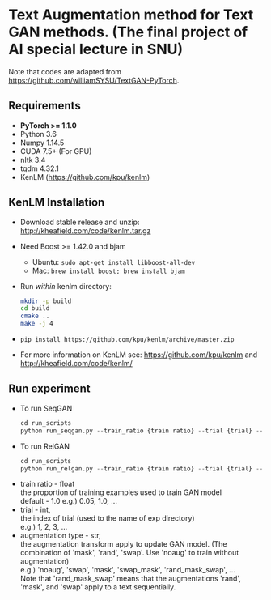 # Text Augmentation method for Text GAN methods. (The final project of AI special lecture in SNU)
Note that codes are adapted from https://github.com/williamSYSU/TextGAN-PyTorch. 

## Requirements

- **PyTorch >= 1.1.0**
- Python 3.6
- Numpy 1.14.5
- CUDA 7.5+ (For GPU)
- nltk 3.4
- tqdm 4.32.1
- KenLM (https://github.com/kpu/kenlm)

## KenLM Installation

- Download stable release and unzip: http://kheafield.com/code/kenlm.tar.gz

- Need Boost >= 1.42.0 and bjam

  - Ubuntu: `sudo apt-get install libboost-all-dev`
  - Mac: `brew install boost; brew install bjam`

- Run *within* kenlm directory:

  ```bash
  mkdir -p build
  cd build
  cmake ..
  make -j 4
  ```

- `pip install https://github.com/kpu/kenlm/archive/master.zip`

- For more information on KenLM see: https://github.com/kpu/kenlm and http://kheafield.com/code/kenlm/

## Run experiment

- To run SeqGAN
  ```python
  cd run_scripts
  python run_seqgan.py --train_ratio {train ratio} --trial {trial} --aug {augmentation type}
  ```

- To run RelGAN
  ```python
  cd run_scripts
  python run_relgan.py --train_ratio {train ratio} --trial {trial} --aug {augmentation type}
  ```

* train ratio - float<br />
    the proportion of training examples used to train GAN model<br />
    default - 1.0
    e.g.) 0.05, 1.0, ...
* trial - int, <br />
    the index of trial (used to the name of exp directory)<br />
    e.g.) 1, 2, 3, ...
* augmentation type - str, <br />
    the augmentation transform apply to update GAN model. (The combination of 'mask', 'rand', 'swap'. Use 'noaug' to train without augmentation)<br />
    e.g.) 'noaug', 'swap', 'mask', 'swap_mask', 'rand_mask_swap', ... <br />
    Note that 'rand_mask_swap' means that the augmentations 'rand', 'mask', and 'swap' apply to a text sequentially.